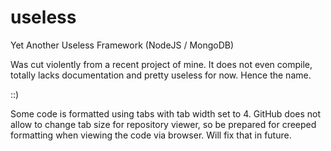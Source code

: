 # useless
Yet Another Useless Framework (NodeJS / MongoDB)

Was cut violently from a recent project of mine. It does not even compile, totally lacks documentation and pretty useless for now. Hence the name.

::)

Some code is formatted using tabs with tab width set to 4. GitHub does not allow to change tab size for repository viewer, so be prepared for creeped formatting when viewing the code via browser. Will fix that in future.